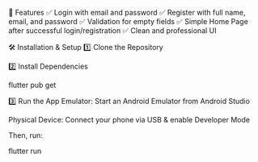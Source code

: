 🚀 Features
✅ Login with email and password
✅ Register with full name, email, and password
✅ Validation for empty fields
✅ Simple Home Page after successful login/registration
✅ Clean and professional UI

🛠 Installation & Setup
1️⃣ Clone the Repository

2️⃣ Install Dependencies

flutter pub get

3️⃣ Run the App
Emulator: Start an Android Emulator from Android Studio

Physical Device: Connect your phone via USB & enable Developer Mode

Then, run:

flutter run